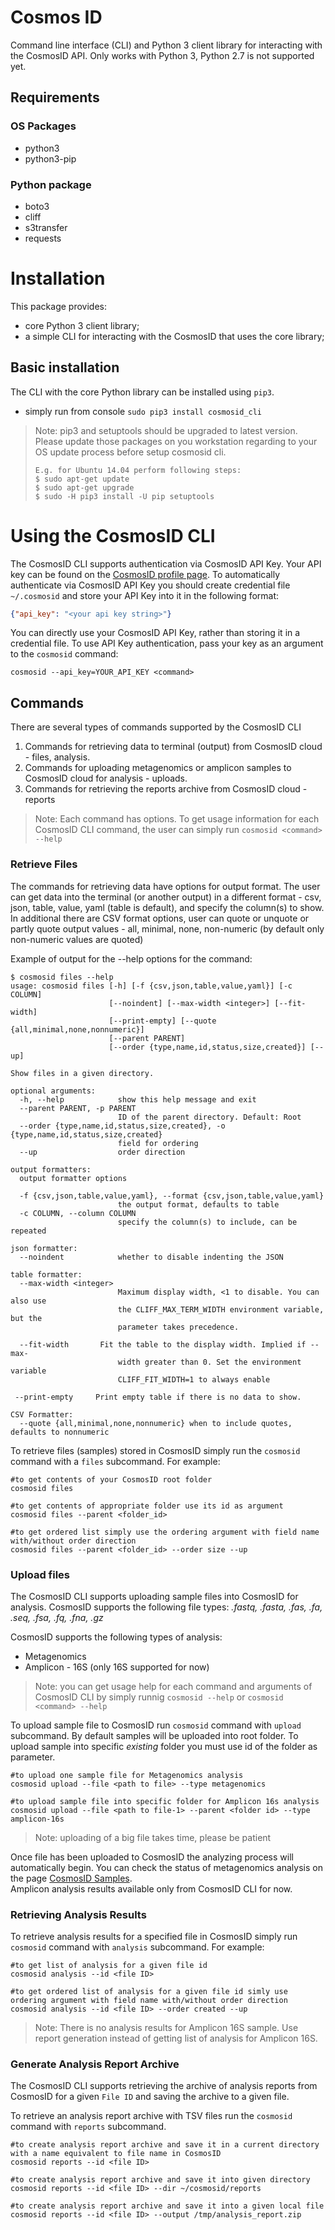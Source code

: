 # Cosmos ID

Command line interface (CLI) and Python 3 client library for interacting with the CosmosID API. Only works with Python 3, Python 2.7 is not supported yet.

## Requirements

### OS Packages
* python3
* python3-pip

### Python package
* boto3
* cliff
* s3transfer
* requests

# Installation

This package provides:
* core Python 3 client library;
* a simple CLI for interacting with the CosmosID that uses the core library;

## Basic installation

The CLI with the core Python library can be installed using `pip3`.
* simply run from console `sudo pip3 install cosmosid_cli`

>Note: pip3 and setuptools should be upgraded to latest version. Please update those packages on you workstation regarding to your OS update process before setup cosmosid cli. 
>```shell 
> E.g. for Ubuntu 14.04 perform following steps: 
> $ sudo apt-get update 
> $ sudo apt-get upgrade 
> $ sudo -H pip3 install -U pip setuptools
>```

# Using the CosmosID CLI

The CosmosID CLI supports authentication via CosmosID API Key.
Your API key can be found on the [CosmosID profile page](https://app.cosmosid.com/settings).
To automatically authenticate via CosmosID API Key you should create credential file `~/.cosmosid` and store your API Key into it in the following format:
```json
{"api_key": "<your api key string>"}
```

You can directly use your CosmosID API Key, rather than storing it in a credential file. To use API Key authentication, pass your key as an argument to the `cosmosid` command:
```shell
cosmosid --api_key=YOUR_API_KEY <command>
```

## Commands

There are several types of commands supported by the CosmosID CLI
1. Commands for retrieving data to terminal (output) from CosmosID cloud - files, analysis.
2. Commands for uploading metagenomics or amplicon samples to 
   CosmosID cloud for analysis - uploads.
3. Commands for retrieving the reports archive from CosmosID cloud - reports

> Note: Each command has options. To get usage information for each CosmosID CLI command, the user can simply run `cosmosid <command> --help`

### Retrieve Files
The commands for retrieving data have options for output format. The user can get data into the terminal (or another output) in a different format - csv, json, table, value, yaml (table is default), and specify the column(s) to show. In additional there are CSV format options, user can quote
or unquote or partly quote output values - all, minimal, none, non-numeric (by default only non-numeric values are quoted)

Example of output for the --help options for the <files> command:
```shell
$ cosmosid files --help
usage: cosmosid files [-h] [-f {csv,json,table,value,yaml}] [-c COLUMN]
                      [--noindent] [--max-width <integer>] [--fit-width]
                      [--print-empty] [--quote {all,minimal,none,nonnumeric}]
                      [--parent PARENT]
                      [--order {type,name,id,status,size,created}] [--up]

Show files in a given directory.

optional arguments:
  -h, --help            show this help message and exit
  --parent PARENT, -p PARENT
                        ID of the parent directory. Default: Root
  --order {type,name,id,status,size,created}, -o {type,name,id,status,size,created}
                        field for ordering
  --up                  order direction

output formatters:
  output formatter options

  -f {csv,json,table,value,yaml}, --format {csv,json,table,value,yaml}
                        the output format, defaults to table
  -c COLUMN, --column COLUMN
                        specify the column(s) to include, can be repeated

json formatter:
  --noindent            whether to disable indenting the JSON

table formatter:
  --max-width <integer>
                        Maximum display width, <1 to disable. You can also use
                        the CLIFF_MAX_TERM_WIDTH environment variable, but the
                        parameter takes precedence.

  --fit-width       Fit the table to the display width. Implied if --max-
                        width greater than 0. Set the environment variable
                        CLIFF_FIT_WIDTH=1 to always enable

 --print-empty     Print empty table if there is no data to show.

CSV Formatter:
  --quote {all,minimal,none,nonnumeric} when to include quotes, defaults to nonnumeric
```

To retrieve files (samples) stored in CosmosID simply run the `cosmosid` command with a `files` subcommand. For example:
```shell
#to get contents of your CosmosID root folder
cosmosid files

#to get contents of appropriate folder use its id as argument
cosmosid files --parent <folder_id>

#to get ordered list simply use the ordering argument with field name with/without order direction
cosmosid files --parent <folder_id> --order size --up
```
### Upload files
The CosmosID CLI supports uploading sample files into CosmosID for analysis. CosmosID supports the following file types:
*.fastq, .fasta, .fas, .fa, .seq, .fsa, .fq, .fna, .gz*

CosmosID supports the following types of analysis:
* Metagenomics
* Amplicon - 16S (only 16S supported for now)

> Note: you can get usage help for each command and arguments of CosmosID CLI by simply runnig `cosmosid --help` or `cosmosid <command> --help`

To upload sample file to CosmosID run `cosmosid` command with `upload` subcommand. By default samples will be uploaded into root folder. To upload sample into specific *existing* folder you must use id of the folder as parameter.
```shell
#to upload one sample file for Metagenomics analysis
cosmosid upload --file <path to file> --type metagenomics

#to upload sample file into specific folder for Amplicon 16s analysis
cosmosid upload --file <path to file-1> --parent <folder id> --type amplicon-16s
```

> Note: uploading of a big file takes time, please be patient

Once file has been uploaded to CosmosID the analyzing process will automatically begin.
You can check the status of metagenomics analysis on the page [CosmosID Samples](https://app.cosmosid.com/samples).  
Amplicon analysis results available only from CosmosID CLI for now.

### Retrieving Analysis Results
To retrieve analysis results for a specified file in CosmosID simply run `cosmosid` command with `analysis` subcommand. For example:
```shell
#to get list of analysis for a given file id
cosmosid analysis --id <file ID>

#to get ordered list of analysis for a given file id simly use ordering argument with field name with/without order direction
cosmosid analysis --id <file ID> --order created --up
```

> Note: There is no analysis results for Amplicon 16S sample. Use report generation instead of getting list of analysis for Amplicon 16S.

### Generate Analysis Report Archive
The CosmosID CLI supports retrieving the archive of analysis reports from CosmosID for a given `File ID` and saving the archive to a given file.

To retrieve an analysis report archive with TSV files run the `cosmosid` command with `reports` subcommand.
```shell
#to create analysis report archive and save it in a current directory with a name equivalent to file name in CosmosID
cosmosid reports --id <file ID>

#to create analysis report archive and save it into given directory
cosmosid reports --id <file ID> --dir ~/cosmosid/reports

#to create analysis report archive and save it into a given local file
cosmosid reports --id <file ID> --output /tmp/analysis_report.zip
```
